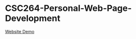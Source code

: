 # CSC264-Personal-Web-Page-Development
<a href="https://kyziq.github.io/CSC264-Personal-Web-Page-Development/">Website Demo</a>

